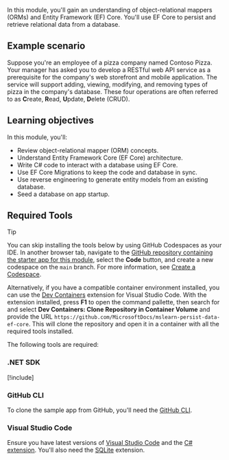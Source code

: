 In this module, you'll gain an understanding of object-relational mappers (ORMs) and Entity Framework (EF) Core. You'll use EF Core to persist and retrieve relational data from a database.

## Example scenario

Suppose you're an employee of a pizza company named Contoso Pizza. Your manager has asked you to develop a RESTful web API service as a prerequisite for the company's web storefront and mobile application. The service will support adding, viewing, modifying, and removing types of pizza in the company's database. These four operations are often referred to as **C**reate, **R**ead, **U**pdate, **D**elete (CRUD).

## Learning objectives

In this module, you'll:

- Review object-relational mapper (ORM) concepts.
- Understand Entity Framework Core (EF Core) architecture.
- Write C# code to interact with a database using EF Core.
- Use EF Core Migrations to keep the code and database in sync.
- Use reverse engineering to generate entity models from an existing database.
- Seed a database on app startup.

## Required Tools

> [!TIP]
> You can skip installing the tools below by using GitHub Codespaces as your IDE. In another browser tab, navigate to the [GitHub repository containing the starter app for this module](https://github.com/MicrosoftDocs/mslearn-persist-data-ef-core), select the **Code** button, and create a new codespace on the `main` branch. For more information, see [Create a Codespace](https://docs.github.com/github/developing-online-with-codespaces/creating-a-codespace).
>
> Alternatively, if you have a compatible container environment installed, you can use the [Dev Containers](https://marketplace.visualstudio.com/items?itemName=ms-vscode-remote.remote-containers) extension for Visual Studio Code. With the extension installed, press **F1** to open the command pallette, then search for and select **Dev Containers: Clone Repository in Container Volume** and provide the URL `https://github.com/MicrosoftDocs/mslearn-persist-data-ef-core`. This will clone the repository and open it in a container with all the required tools installed.

The following tools are required:

### .NET SDK

[!include[](../../../includes/dotnet7-sdk-version.md)]

### GitHub CLI

To clone the sample app from GitHub, you'll need the [GitHub CLI](https://cli.github.com/).

### Visual Studio Code

Ensure you have latest versions of [Visual Studio Code](https://code.visualstudio.com/?azure-portal=true) and the [C# extension](https://marketplace.visualstudio.com/items?itemName=ms-dotnettools.csharp&azure-portal=true). You'll also need the [SQLite](https://marketplace.visualstudio.com/items?itemName=alexcvzz.vscode-sqlite&azure-portal=true) extension.
